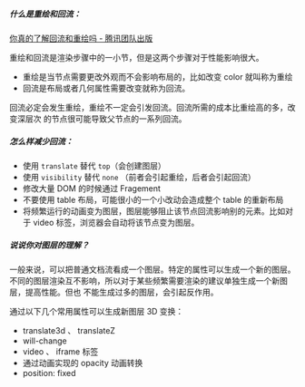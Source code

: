 ##### 什么是重绘和回流：

[你真的了解回流和重绘吗 - 腾讯团队出版](https://juejin.cn/post/6844903779700047885)

重绘和回流是渲染步骤中的⼀⼩节，但是这两个步骤对于性能影响很⼤。 

- 重绘是当节点需要更改外观⽽不会影响布局的，⽐如改变 color 就叫称为重绘
- 回流是布局或者⼏何属性需要改变就称为回流。

回流必定会发⽣重绘，重绘不⼀定会引发回流。回流所需的成本⽐重绘⾼的多，改变深层次 的节点很可能导致⽗节点的⼀系列回流。

##### 怎么样减少回流：

- 使用 `translate` 替代 `top`（会创建图层）
- 使用 `visibility` 替代 `none` （前者会引起重绘，后者会引起回流）
- 修改大量 DOM 的时候通过 Fragement
- 不要使⽤ table 布局，可能很⼩的⼀个⼩改动会造成整个 table 的重新布局
- 将频繁运⾏的动画变为图层，图层能够阻⽌该节点回流影响别的元素。⽐如对于 video 标签，浏览器会⾃动将该节点变为图层。



##### 说说你对图层的理解？

⼀般来说，可以把普通⽂档流看成⼀个图层。特定的属性可以⽣成⼀个新的图层。不同的图层渲染互不影响，所以对于某些频繁需要渲染的建议单独⽣成⼀个新图层，提⾼性能。但也 不能⽣成过多的图层，会引起反作⽤。

 通过以下⼏个常⽤属性可以⽣成新图层 3D 变换：

-  translate3d 、 translateZ 
- will-change
- video 、 iframe 标签
- 通过动画实现的 opacity 动画转换
- position: fixed

